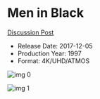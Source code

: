 # Men in Black

[Discussion Post](https://www.avsforum.com/threads/bass-eq-for-filtered-movies.2995212/post-57692814)

* Release Date: 2017-12-05
* Production Year: 1997
* Format: 4K/UHD/ATMOS

![img 0](https://i.imgur.com/6DUqymz.jpg)

![img 1](https://i.imgur.com/C4BAW5o.jpg)

